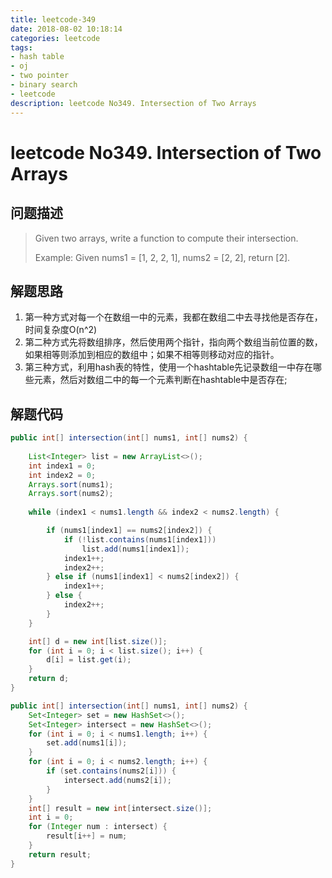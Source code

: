 ```yaml
---
title: leetcode-349
date: 2018-08-02 10:18:14
categories: leetcode
tags: 
- hash table
- oj
- two pointer
- binary search
- leetcode
description: leetcode No349. Intersection of Two Arrays
---
```

# leetcode No349. Intersection of Two Arrays

## 问题描述
>Given two arrays, write a function to compute their intersection.
>
>Example:
>Given nums1 = [1, 2, 2, 1], nums2 = [2, 2], return [2].

## 解题思路
1. 第一种方式对每一个在数组一中的元素，我都在数组二中去寻找他是否存在，时间复杂度O(n^2)
2. 第二种方式先将数组排序，然后使用两个指针，指向两个数组当前位置的数，如果相等则添加到相应的数组中；如果不相等则移动对应的指针。
3. 第三种方式，利用hash表的特性，使用一个hashtable先记录数组一中存在哪些元素，然后对数组二中的每一个元素判断在hashtable中是否存在;
## 解题代码

```java
public int[] intersection(int[] nums1, int[] nums2) {
       
    List<Integer> list = new ArrayList<>();
    int index1 = 0;
    int index2 = 0;
    Arrays.sort(nums1);
    Arrays.sort(nums2);
    
    while (index1 < nums1.length && index2 < nums2.length) {

        if (nums1[index1] == nums2[index2]) {
            if (!list.contains(nums1[index1]))
                list.add(nums1[index1]);
            index1++;
            index2++;
        } else if (nums1[index1] < nums2[index2]) {
            index1++;
        } else {
            index2++;
        }
    }

    int[] d = new int[list.size()];
    for (int i = 0; i < list.size(); i++) {
        d[i] = list.get(i);
    }
    return d;
}

```

```java
public int[] intersection(int[] nums1, int[] nums2) {
    Set<Integer> set = new HashSet<>();
    Set<Integer> intersect = new HashSet<>();
    for (int i = 0; i < nums1.length; i++) {
        set.add(nums1[i]);
    }
    for (int i = 0; i < nums2.length; i++) {
        if (set.contains(nums2[i])) {
            intersect.add(nums2[i]);
        }
    }
    int[] result = new int[intersect.size()];
    int i = 0;
    for (Integer num : intersect) {
        result[i++] = num;
    }
    return result;
}
```